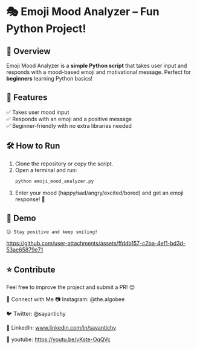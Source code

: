 # 🎭 Emoji Mood Analyzer – Fun Python Project!

## 📌 Overview
Emoji Mood Analyzer is a **simple Python script** that takes user input and responds with a mood-based emoji and motivational message. Perfect for **beginners** learning Python basics!

## 🚀 Features
✅ Takes user mood input  
✅ Responds with an emoji and a positive message  
✅ Beginner-friendly with no extra libraries needed  

## 🛠️ How to Run
1. Clone the repository or copy the script.
2. Open a terminal and run:
   ```bash
   python emoji_mood_analyzer.py
3. Enter your mood (happy/sad/angry/excited/bored) and get an emoji response! 🎉
## 📸 Demo
```How are you feeling today? (happy/sad/angry/excited/bored) → Happy  
😊 Stay positive and keep smiling!
```


https://github.com/user-attachments/assets/ffddb157-c2ba-4ef1-bd3d-53ae65879e71


## ⭐ Contribute
Feel free to improve the project and submit a PR! 😊

📢 Connect with Me
📷 Instagram: @the.algobee

🐦 Twitter: @sayantichy

🔗 LinkedIn: www.linkedin.com/in/sayantichy

📍 youtube: https://youtu.be/vKste-OqQVc
